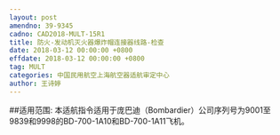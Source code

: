 ```yaml
---
layout: post
amendno: 39-9345
cadno: CAD2018-MULT-15R1
title: 防火-发动机灭火器爆炸帽连接器线路-检查
date: 2018-03-12 00:00:00 +0800
effdate: 2018-03-12 00:00:00 +0800
tag: MULT
categories: 中国民用航空上海航空器适航审定中心
author: 王诗婷
---
```


##适用范围:
本适航指令适用于庞巴迪（Bombardier）公司序列号为9001至9839和9998的BD-700-1A10和BD-700-1A11飞机。


